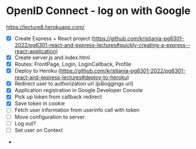 # OpenID Connect - log on with Google

https://lecture8.herokuapp.com/

* [x] Create Express + React project (https://github.com/kristiania-pg6301-2022/pg6301-react-and-express-lectures#quickly-creating-a-express--react-application)
* [x] Create server.js and index.html
* [x] Routes: FrontPage, Login, LoginCallback, Profile
* [x] Deploy to Heroku (https://github.com/kristiania-pg6301-2022/pg6301-react-and-express-lectures#deploy-to-heroku)
* [x] Redirect user to authorization url (påloggings url)
* [x] Application registration in Google Developer Console
* [x] Pick up token from callback redirect
* [x] Save token in cookie
* [ ] Fetch user information from userinfo call with token
* [ ] Move configuration to server
* [ ] Log out?
* [ ] Set user on Context
* 